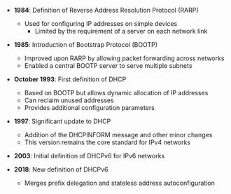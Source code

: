 - **1984**: Definition of Reverse Address Resolution Protocol (RARP)
  - Used for configuring IP addresses on simple devices
    - Limited by the requirement of a server on each network link
    
- **1985**: Introduction of Bootstrap Protocol (BOOTP)
  
    - Improved upon RARP by allowing packet forwarding across networks
    - Enabled a central BOOTP server to serve multiple subnets
    
- **October 1993**: First definition of DHCP
  
    - Based on BOOTP but allows dynamic allocation of IP addresses
    - Can reclaim unused addresses
    - Provides additional configuration parameters
    
- **1997**: Significant update to DHCP
  
    - Addition of the DHCPINFORM message and other minor changes
    - This version remains the core standard for IPv4 networks
    
- **2003**: Initial definition of DHCPv6 for IPv6 networks
- **2018**: New definition of DHCPv6
  
    - Merges prefix delegation and stateless address autoconfiguration